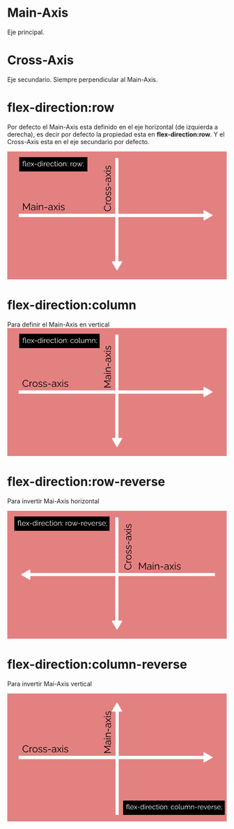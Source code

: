 # Main-Axis 
Eje principal. 

# Cross-Axis
Eje secundario.
Siempre perpendicular al Main-Axis.


# flex-direction:row
Por defecto el Main-Axis esta definido en el eje horizontal (de izquierda a derecha), es decir por defecto la propiedad esta en **flex-direction:row**.
Y el Cross-Axis esta en el eje secundario por defecto. 

![row](img/row.png)



# flex-direction:column
Para definir el Main-Axis en vertical
![column](img/column.png)


# flex-direction:row-reverse
Para invertir Mai-Axis horizontal

![row-reverse](img/row-reverse.png)


# flex-direction:column-reverse
Para invertir Mai-Axis vertical
 
![column-reverse](img/column-reverse.png)

